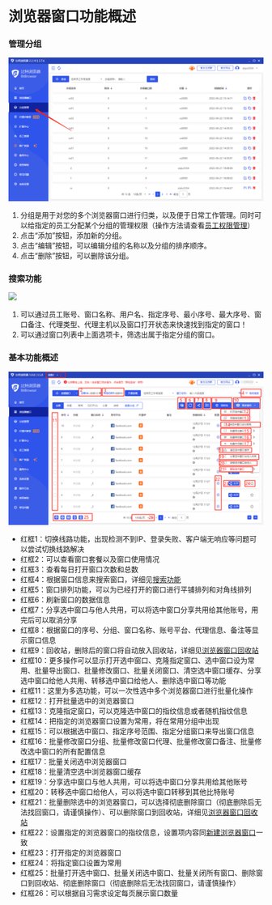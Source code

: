 # 浏览器窗口功能概述

### 管理分组

![](<../../.gitbook/assets/1 (24).png>)

1. 分组是用于对您的多个浏览器窗口进行归类，以及便于日常工作管理。同时可以给指定的员工分配某个分组的管理权限（操作方法请查看[员工权限管理](../yuan-gong-quan-xian-guan-li/)）
2. 点击“添加”按钮，添加新的分组。
3. 点击“编辑”按钮，可以编辑分组的名称以及分组的排序顺序。
4. 点击“删除”按钮，可以删除该分组。

### 搜索功能

![](../../.gitbook/assets/企业微信截图\_1671693102540.png)

1. 可以通过员工账号、窗口名称、用户名、指定序号、最小序号、最大序号、窗口备注、代理类型、代理主机以及窗口打开状态来快速找到指定的窗口！
2. 可以通过窗口列表中上面选项卡，筛选出属于指定分组的窗口。

### 基本功能概述

![](<../../.gitbook/assets/1 (1).png>)

* 红框1：切换线路功能，出现检测不到IP、登录失败、客户端无响应等问题可以尝试切换线路解决
* 红框2：可以查看窗口套餐以及窗口使用情况
* 红框3：查看每日打开窗口次数和总数
* 红框4：根据窗口信息来搜索窗口，详细见[搜索功能](liu-lan-qi-chuang-kou-gong-neng-gai-shu.md#sou-suo-gong-neng)
* 红框5：窗口排列功能，可以为已经打开的窗口进行平铺排列和对角线排列
* 红框6：刷新窗口的数据信息
* 红框7：分享选中窗口与他人共用，可以将选中窗口分享共用给其他账号，用完后可以取消分享
* 红框8：根据窗口的序号、分组、窗口名称、账号平台、代理信息、备注等显示窗口信息
* 红框9：回收站，删除后的窗口将自动放入回收站，详细见[浏览器窗口回收站](../liu-lan-qi-chuang-kou-hui-shou-zhan.md)
* 红框10：更多操作可以显示打开选中窗口、克隆指定窗口、选中窗口设为常用、批量导出窗口、批量修改窗口、批量关闭窗口、清空选中窗口缓存、分享选中窗口给他人共用、转移选中窗口给他人、删除选中窗口等功能
* 红框11：这里为多选功能，可以一次性选中多个浏览器窗口进行批量化操作
* 红框12：打开批量选中的浏览器窗口
* 红框13：克隆指定窗口，可以克隆选中窗口的指纹信息或者随机指纹信息
* 红框14：把指定的浏览器窗口设置为常用，将在常用分组中出现
* 红框15：可以根据选中窗口、指定序号范围、指定分组窗口来导出窗口信息
* 红框16：批量修改窗口分组、批量修改窗口代理、批量修改窗口备注、批量修改选中窗口的所有配置信息
* 红框17：批量关闭选中浏览器窗口
* 红框18：批量清空选中浏览器窗口缓存
* 红框19：分享选中窗口与他人共用，可以将选中窗口分享共用给其他账号
* 红框20：转移选中窗口给他人，可以将选中窗口转移到其他比特账号
* 红框21：批量删除选中的浏览器窗口，可以选择彻底删除窗口（彻底删除后无法找回窗口，请谨慎操作）、可以删除窗口到回收站，详细见[浏览器窗口回收站](../liu-lan-qi-chuang-kou-hui-shou-zhan.md)
* 红框22：设置指定的浏览器窗口的指纹信息，设置项内容同[新建浏览器窗口](xin-jian-liu-lan-qi-chuang-kou.md)一致
* 红框23：打开指定的浏览器窗口
* 红框24：将指定窗口设置为常用
* 红框25：批量打开选中窗口、批量关闭选中窗口、批量关闭所有窗口、删除窗口到回收站、彻底删除窗口（彻底删除后无法找回窗口，请谨慎操作）
* 红框26：可以根据自习需求设定每页展示窗口数量

